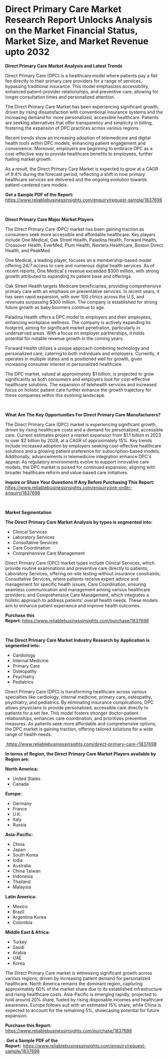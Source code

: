 <p><h1>Direct Primary Care Market Research Report Unlocks Analysis on the Market Financial Status, Market Size, and Market Revenue upto 2032</h1></p><p><strong>Direct Primary Care Market Analysis and Latest Trends</strong></p>
<p><p>Direct Primary Care (DPC) is a healthcare model where patients pay a flat fee directly to their primary care providers for a range of services, bypassing traditional insurance. This model emphasizes accessibility, enhanced patient-provider relationships, and preventive care, allowing for longer consultation times and personalized attention.</p><p>The Direct Primary Care Market has been experiencing significant growth, driven by rising dissatisfaction with conventional insurance systems and the increasing demand for more personalized, accessible healthcare. Patients are seeking alternatives that offer transparency and simplicity in billing, fostering the expansion of DPC practices across various regions.</p><p>Recent trends show an increasing adoption of telemedicine and digital health tools within DPC models, enhancing patient engagement and convenience. Moreover, employers are beginning to embrace DPC as a cost-effective way to provide healthcare benefits to employees, further fueling market growth. </p><p>As a result, the Direct Primary Care Market is expected to grow at a CAGR of 9.4% during the forecast period, reflecting a shift in how primary healthcare services are delivered and the ongoing evolution towards patient-centered care models.</p></p>
<p><strong>Get a Sample PDF of the Report:&nbsp;</strong> <a href="https://www.reliablebusinessinsights.com/enquiry/request-sample/1837698?utm_campaign=3107&utm_medium=2&utm_source=Github&utm_content=ia&utm_term=13042025&utm_id=direct-primary-care">https://www.reliablebusinessinsights.com/enquiry/request-sample/1837698</a></p>
<p>&nbsp;</p>
<p><strong>Direct Primary Care Major Market Players</strong></p>
<p><p>The Direct Primary Care (DPC) market has been gaining traction as consumers seek more accessible and affordable healthcare. Key players include One Medical, Oak Street Health, Paladina Health, Forward Health, Crossover Health, EverMed, Plum Health, Nextera Healthcare, Boston Direct Health, and PeakMed. </p><p>One Medical, a leading player, focuses on a membership-based model offering 24/7 access to care and numerous digital health services. As of recent reports, One Medical's revenue exceeded $300 million, with strong growth attributed to expanding its patient base and offerings.</p><p>Oak Street Health targets Medicare beneficiaries, providing comprehensive primary care with an emphasis on preventative services. In recent years, it has seen rapid expansion, with over 100 clinics across the U.S, and revenues surpassing $300 million. The company is established for strong future growth as baby boomers continue to age.</p><p>Paladina Health offers a DPC model to employers and their employees, enhancing workplace wellness. The company is actively expanding its footprint, aiming for significant market penetration, particularly in underserved areas. With a focus on employer partnerships, it holds potential for notable revenue growth in the coming years.</p><p>Forward Health utilizes a unique approach combining technology and personalized care, catering to both individuals and employers. Currently, it operates in multiple states and is positioned well for growth, given increasing consumer interest in personalized healthcare.</p><p>The DPC market, valued at approximately $1 billion, is projected to grow significantly as both consumers and employers look for cost-effective healthcare solutions. The expansion of telehealth services and increased focus on holistic patient care further enhance the growth trajectory for these companies within this evolving landscape.</p></p>
<p>&nbsp;</p>
<p><strong>What Are The Key Opportunities For Direct Primary Care Manufacturers?</strong></p>
<p><p>The Direct Primary Care (DPC) market is experiencing significant growth, driven by rising healthcare costs and a demand for personalized, accessible care. Current estimates project a market expansion from $1.1 billion in 2023 to over $2 billion by 2028, at a CAGR of approximately 15%. Key trends include increased adoption by employers seeking cost-effective healthcare solutions and a growing patient preference for subscription-based models. Additionally, advancements in telemedicine integration enhance DPC's appeal. As regulatory environments evolve to support innovative care models, the DPC market is poised for continued expansion, aligning with broader healthcare reform and value-based care initiatives.</p></p>
<p><strong>Inquire or Share Your Questions If Any Before Purchasing This Report:</strong> <a href="https://www.reliablebusinessinsights.com/enquiry/pre-order-enquiry/1837698?utm_campaign=3107&utm_medium=2&utm_source=Github&utm_content=ia&utm_term=13042025&utm_id=direct-primary-care">https://www.reliablebusinessinsights.com/enquiry/pre-order-enquiry/1837698</a></p>
<p>&nbsp;</p>
<p><strong>Market Segmentation</strong></p>
<p><strong>The Direct Primary Care Market Analysis by types is segmented into:</strong></p>
<p><ul><li>Clinical Services</li><li>Laboratory Services</li><li>Consultative Services</li><li>Care Coordination</li><li>Comprehensive Care Management</li></ul></p>
<p><p>Direct Primary Care (DPC) market types include Clinical Services, which provide routine examinations and preventive care directly to patients; Laboratory Services, offering on-site testing without insurance constraints; Consultative Services, where patients receive expert advice and management for specific health issues; Care Coordination, ensuring seamless communication and management among various healthcare providers; and Comprehensive Care Management, which integrates a holistic approach to address patients' overall health needs. These models aim to enhance patient experience and improve health outcomes.</p></p>
<p><strong>Purchase this Report:&nbsp;</strong><a href="https://www.reliablebusinessinsights.com/purchase/1837698?utm_campaign=3107&utm_medium=2&utm_source=Github&utm_content=ia&utm_term=13042025&utm_id=direct-primary-care">https://www.reliablebusinessinsights.com/purchase/1837698</a></p>
<p>&nbsp;</p>
<p><strong>The Direct Primary Care Market Industry Research by Application is segmented into:</strong></p>
<p><ul><li>Cardiology</li><li>Internal Medicine</li><li>Primary Care</li><li>Osteopathy</li><li>Psychiatry</li><li>Pediatrics</li></ul></p>
<p><p>Direct Primary Care (DPC) is transforming healthcare across various specialties like cardiology, internal medicine, primary care, osteopathy, psychiatry, and pediatrics. By eliminating insurance complications, DPC allows physicians to provide personalized, accessible care directly to patients for a set fee. This model fosters stronger doctor-patient relationships, enhances care coordination, and prioritizes preventive measures. As patients seek more affordable and comprehensive options, the DPC market is gaining traction, offering tailored solutions for a wide range of health needs.</p></p>
<p><a href="https://www.reliablebusinessinsights.com/direct-primary-care-r1837698?utm_campaign=3107&utm_medium=2&utm_source=Github&utm_content=ia&utm_term=13042025&utm_id=direct-primary-care">&nbsp;https://www.reliablebusinessinsights.com/direct-primary-care-r1837698</a></p>
<p><strong>In terms of Region, the Direct Primary Care Market Players available by Region are:</strong></p>
<p>
    <p> <strong> North America: </strong>
        <ul>
            <li>United States</li>
            <li>Canada</li>
        </ul>
        </p> 
    <p> <strong> Europe: </strong>
        <ul>
            <li>Germany</li>
            <li>France</li>
            <li>U.K.</li>
            <li>Italy</li>
            <li>Russia</li>
        </ul>
        </p> 
    <p> <strong> Asia-Pacific: </strong>
        <ul>
            <li>China</li>
            <li>Japan</li>
            <li>South Korea</li>
            <li>India</li>
            <li>Australia</li>
            <li>China Taiwan</li>
            <li>Indonesia</li>
            <li>Thailand</li>
            <li>Malaysia</li>
        </ul>
        </p> 
    <p> <strong> Latin America: </strong>
        <ul>
            <li>Mexico</li>
            <li>Brazil</li>
            <li>Argentina Korea</li>
            <li>Colombia</li>
        </ul>
        </p> 
    <p> <strong> Middle East & Africa: </strong>
        <ul>
            <li>Turkey</li>
            <li>Saudi</li>
            <li>Arabia</li>
            <li>UAE</li>
            <li>Korea</li>
        </ul>
    </p>
    </p>
<p><p>The Direct Primary Care market is witnessing significant growth across various regions, driven by increasing patient demand for personalized healthcare. North America remains the dominant region, capturing approximately 60% of the market share due to its established infrastructure and rising healthcare costs. Asia-Pacific is emerging rapidly, projected to hold around 20% share, fueled by rising disposable incomes and healthcare awareness. Europe follows suit with an estimated 15% share, while China is expected to account for the remaining 5%, showcasing potential for future expansion.</p></p>
<p><strong>Purchase this Report: </strong><a href="https://www.reliablebusinessinsights.com/purchase/1837698?utm_campaign=3107&utm_medium=2&utm_source=Github&utm_content=ia&utm_term=13042025&utm_id=direct-primary-care">https://www.reliablebusinessinsights.com/purchase/1837698</a></p>
<p>&nbsp;<strong>Get a Sample PDF of the Report:&nbsp;&nbsp;</strong><a href="https://www.reliablebusinessinsights.com/enquiry/request-sample/1837698?utm_campaign=3107&utm_medium=2&utm_source=Github&utm_content=ia&utm_term=13042025&utm_id=direct-primary-care">https://www.reliablebusinessinsights.com/enquiry/request-sample/1837698</a></p>
<p><strong></strong></p>
<p><p></p><p></p><p></p></p>